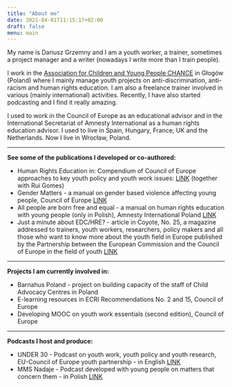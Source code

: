 ```yaml
---
title: "About me"
date: 2021-04-01T11:15:17+02:00
draft: false
menu: main
---
```


My name is Dariusz Grzemny and I am a youth worker, a trainer, sometimes a project manager and a writer (nowadays I write more than I train people). 

I work in the [Association for Children and Young People CHANCE](https://szansa.glogow.pl) in Głogów (Poland) where I mainly manage youth projects on anti-discrimination, anti-racism and human rights education. I am also a freelance trainer involved in various (mainly international) activities. Recently, I have also started podcasting and I find it really amazing. 

I used to work in the Council of Europe as an educational advisor and in the International Secretariat of Amnesty International as a human rights education advisor. I used to live in Spain, Hungary, France, UK and the Netherlands. Now I live in Wrocław, Poland. 

- - - -
**See some of the publications I developed or co-authored:**

* Human Rights Education in: Compendium of Council of Europe approaches to key youth policy and youth work issues: [LINK](https://rm.coe.int/16807023b0) (together with Rui Gomes)
* Gender Matters - a manual on gender based violence affecting young people, Council of Europe [LINK](https://www.coe.int/en/web/gender-matters)
* All people are born free and equal - a manual on human rights education with young people (only in Polish), Amnesty International Poland [LINK](https://amnesty.org.pl/wp-content/uploads/2016/07/) 
* Just a minute about EDC/HRE? - article in Coyote, No. 25, a magazine addressed to trainers, youth workers, researchers, policy makers and all those who want to know more about the youth field in Europe published by the Partnership between the European Commission and the Council of Europe in the field of youth [LINK](https://pjp-eu.coe.int/en/web/coyote-magazine/about-edc/hre)

- - - -
**Projects I am currently involved in:**

* Barnahus Poland - project on building capacity of the staff of Child Advocacy Centres in Poland
* E-learning resources in ECRI Recommendations No. 2 and 15, Council of Europe
* Developing MOOC on youth work essentials (second edition), Council of Europe

- - - -
**Podcasts I host and produce:**

* UNDER 30 - Podcast on youth work, youth policy and youth research, EU-Council of Europe youth partnership - in English [LINK](https://eu-coe-youth-partnership.transistor.fm/)
* MMS Nadaje - Podcast developed with young people on matters that concern them - in Polish [LINK](https://szansa.glogow.pl/podcast-mms-nadaje/)




